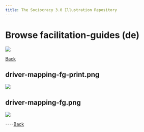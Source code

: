 ```yaml
---
title: The Sociocracy 3.0 Illustration Repository
---
```


# Browse facilitation-guides (de)

![](/img/de-48px.png)

[Back](index-de.html)

## driver-mapping-fg-print.png

[![](/img/de/facilitation-guides/driver-mapping-fg-print.png)](/img/de/facilitation-guides/driver-mapping-fg-print.png)

## driver-mapping-fg.png

[![](/img/de/facilitation-guides/driver-mapping-fg.png)](/img/de/facilitation-guides/driver-mapping-fg.png)

----[Back](index-de.html)
